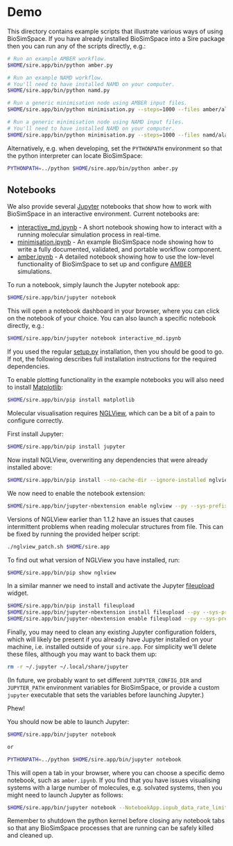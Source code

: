 # Demo

This directory contains example scripts that illustrate various ways of using
BioSimSpace. If you have already installed BioSimSpace into a Sire package then
you can run any of the scripts directly, e.g.:

```bash
# Run an example AMBER workflow.
$HOME/sire.app/bin/python amber.py

# Run an example NAMD workflow.
# You'll need to have installed NAMD on your computer.
$HOME/sire.app/bin/python namd.py

# Run a generic minimisation node using AMBER input files.
$HOME/sire.app/bin/python minimisation.py --steps=1000 --files amber/ala/*

# Run a generic minimisation node using NAMD input files.
# You'll need to have installed NAMD on your computer.
$HOME/sire.app/bin/python minimisation.py --steps=1000 --files namd/ala*/*
```

Alternatively, e.g. when developing, set the `PYTHONPATH` environment so that
the python interpreter can locate BioSimSpace:

```bash
PYTHONPATH=../python $HOME/sire.app/bin/python amber.py
```
## Notebooks

We also provide several [Jupyter](http://jupyter.org) notebooks that show how
to work with BioSimSpace in an interactive environment. Current notebooks are:

* [interactive_md.ipynb](interactive_md.ipynb) - A short notebook showing how
to interact with a running molecular simulation process in real-time.
* [minimisation.ipynb](minimisation.ipynb) - An example BioSimSpace node
showing how to write a fully documented, validated, and portable workflow
component.
* [amber.ipynb](amber.ipynb) - A detailed notebook showing how to use the
low-level functionality of BioSimSpace to set up and configure
[AMBER](http://ambermd.org) simulations.

To run a notebook, simply launch the Jupyter notebook app:

```bash
$HOME/sire.app/bin/jupyter notebook
```

This will open a notebook dashboard in your browser, where you can click on
the notebook of your choice. You can also launch a specific notebook directly,
e.g.:

```bash
$HOME/sire.app/bin/jupyter notebook interactive_md.ipynb
```

If you used the regular [setup.py](../python/setup.py) installation, then you
should be good to go. If not, the following describes full installation
instructions for the required dependencies.

To enable plotting functionality in the example notebooks you will also need
to install [Matplotlib](https://matplotlib.org):

```bash
$HOME/sire.app/bin/pip install matplotlib
```

Molecular visualisation requires [NGLView](https://github.com/arose/nglview),
which can be a bit of a pain to configure correctly.

First install Jupyter:
```bash
$HOME/sire.app/bin/pip install jupyter
```

Now install NGLView, overwriting any dependencies that were already installed above:
```bash
$HOME/sire.app/bin/pip install --no-cache-dir --ignore-installed nglview
```

We now need to enable the notebook extension:
```bash
$HOME/sire.app/bin/jupyter-nbextension enable nglview --py --sys-prefix
```

Versions of NGLView earlier than 1.1.2 have an issues that causes intermittent
problems when reading molecular structures from file. This can be fixed by
running the provided helper script:

```bash
./nglview_patch.sh $HOME/sire.app
```

To find out what version of NGLView you have installed, run:

```bash
$HOME/sire.app/bin/pip show nglview
```

In a similar manner we need to install and activate the Jupyter
[fileupload](https://pypi.python.org/pypi/fileupload) widget.

```bash
$HOME/sire.app/bin/pip install fileupload
$HOME/sire.app/bin/jupyter-nbextension install fileupload --py --sys-prefix
$HOME/sire.app/bin/jupyter-nbextension enable fileupload --py --sys-prefix
```

Finally, you may need to clean any existing Jupyter configuration folders, which
will likely be present if you already have Jupyter installed on your machine, i.e.
installed outside of your `sire.app`. For simplicity we'll delete these files,
although you may want to back them up:

```bash
rm -r ~/.jupyter ~/.local/share/jupyter
```

(In future, we probably want to set different `JUPYTER_CONFIG_DIR` and
`JUPYTER_PATH` environment variables for BioSimSpace, or provide a custom
`jupyter` executable that sets the variables before launching Jupyter.)

Phew!

You should now be able to launch Jupyter:

```bash
$HOME/sire.app/bin/jupyter notebook

or

PYTHONPATH=../python $HOME/sire.app/bin/jupyter notebook
```

This will open a tab in your browser, where you can choose a specific demo
notebook, such as `amber.ipynb`. If you find that you have issues visualising
systems with a large number of molecules, e.g. solvated systems, then you
might need to launch Jupyter as follows:

```bash
$HOME/sire.app/bin/jupyter notebook --NotebookApp.iopub_data_rate_limit=10000000
```

Remember to shutdown the python kernel before closing any notebook tabs so that
any BioSimSpace processes that are running can be safely killed and cleaned up.
